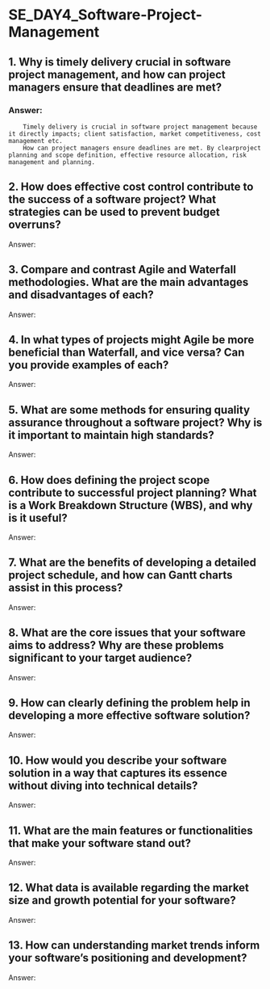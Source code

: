 # SE_DAY4_Software-Project-Management

## 1. Why is timely delivery crucial in software project management, and how can project managers ensure that deadlines are met?
### Answer:
        Timely delivery is crucial in software project management because it directly impacts; client satisfaction, market competitiveness, cost management etc. 
        How can project managers ensure deadlines are met. By clearproject planning and scope definition, effective resource allocation, risk management and planning.

## 2. How does effective cost control contribute to the success of a software project? What strategies can be used to prevent budget overruns?
Answer:

## 3. Compare and contrast Agile and Waterfall methodologies. What are the main advantages and disadvantages of each?
Answer:

## 4. In what types of projects might Agile be more beneficial than Waterfall, and vice versa? Can you provide examples of each?
Answer:

## 5. What are some methods for ensuring quality assurance throughout a software project? Why is it important to maintain high standards?
Answer:

## 6. How does defining the project scope contribute to successful project planning? What is a Work Breakdown Structure (WBS), and why is it useful?
Answer:

## 7. What are the benefits of developing a detailed project schedule, and how can Gantt charts assist in this process?
Answer:

## 8. What are the core issues that your software aims to address? Why are these problems significant to your target audience?
Answer:

## 9. How can clearly defining the problem help in developing a more effective software solution?
Answer:

## 10. How would you describe your software solution in a way that captures its essence without diving into technical details?
Answer:

## 11. What are the main features or functionalities that make your software stand out?
Answer:

## 12. What data is available regarding the market size and growth potential for your software?
Answer:

## 13. How can understanding market trends inform your software’s positioning and development?
Answer:

